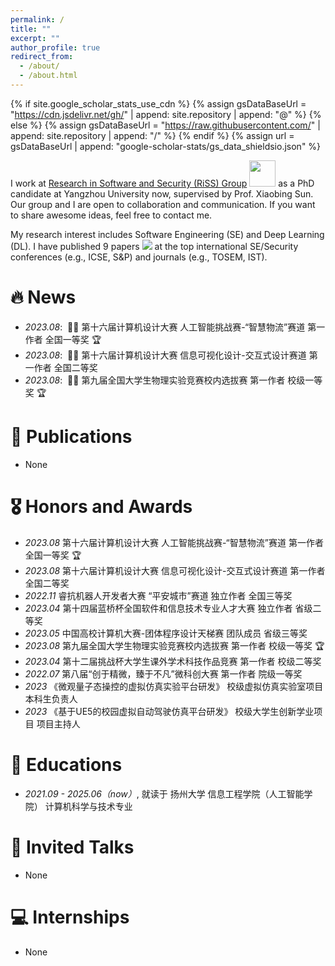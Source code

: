 ```yaml
---
permalink: /
title: ""
excerpt: ""
author_profile: true
redirect_from: 
  - /about/
  - /about.html
---
```


{% if site.google_scholar_stats_use_cdn %}
{% assign gsDataBaseUrl = "https://cdn.jsdelivr.net/gh/" | append: site.repository | append: "@" %}
{% else %}
{% assign gsDataBaseUrl = "https://raw.githubusercontent.com/" | append: site.repository | append: "/" %}
{% endif %}
{% assign url = gsDataBaseUrl | append: "google-scholar-stats/gs_data_shieldsio.json" %}

<span class='anchor' id='about-me'></span>

I work at [Research in Software and Security (RiSS) Group](http://riss.yzu.edu.cn/) <img src='./images/Riss_LOGO.jpg' style='width: 3em;'> as a PhD candidate at Yangzhou University now, supervised by Prof. Xiaobing Sun. Our group and I are open to collaboration and communication. If you want to share awesome ideas, feel free to contact me.

My research interest includes Software Engineering (SE) and Deep Learning (DL). I have published 9 papers <a href='https://scholar.google.com/citations?user=c-vPF2gAAAAJ'><img src="https://img.shields.io/endpoint?logo=Google%20Scholar&url=https%3A%2F%2Fcdn.jsdelivr.net%2Fgh%2FSicongCao%2Fsicongcao.github.io@google-scholar-stats%2Fgs_data_shieldsio.json&labelColor=f6f6f6&color=9cf&style=flat&label=citations"></a> at the top international SE/Security conferences (e.g., ICSE, S&P) and journals (e.g., TOSEM, IST).


# 🔥 News
- *2023.08*: &nbsp;🎉🎉 第十六届计算机设计大赛 人工智能挑战赛-“智慧物流”赛道 第一作者 全国一等奖 🏆
- *2023.08*: &nbsp;🎉🎉 第十六届计算机设计大赛 信息可视化设计-交互式设计赛道 第一作者 全国二等奖
- *2023.08*: &nbsp;🎉🎉 第九届全国大学生物理实验竞赛校内选拔赛 第一作者 校级一等奖 🏆

# 📝 Publications 
- None

# 🎖 Honors and Awards
- *2023.08* 第十六届计算机设计大赛 人工智能挑战赛-“智慧物流”赛道 第一作者 全国一等奖 🏆
- *2023.08* 第十六届计算机设计大赛 信息可视化设计-交互式设计赛道 第一作者 全国二等奖
- *2022.11* 睿抗机器人开发者大赛 “平安城市”赛道 独立作者 全国三等奖
- *2023.04* 第十四届蓝桥杯全国软件和信息技术专业人才大赛 独立作者 省级二等奖
- *2023.05* 中国高校计算机大赛-团体程序设计天梯赛 团队成员 省级三等奖
- *2023.08* 第九届全国大学生物理实验竞赛校内选拔赛 第一作者 校级一等奖 🏆
- *2023.04* 第十二届挑战杯大学生课外学术科技作品竞赛 第一作者 校级二等奖
- *2022.07* 第八届“创于精微，臻于不凡”微科创大赛 第一作者 院级一等奖
- *2023* 《微观量子态操控的虚拟仿真实验平台研发》 校级虚拟仿真实验室项目 本科生负责人
- *2023* 《基于UE5的校园虚拟自动驾驶仿真平台研发》 校级大学生创新学业项目 项目主持人

# 📖 Educations
- *2021.09 - 2025.06（now）*, 就读于 扬州大学 信息工程学院（人工智能学院） 计算机科学与技术专业

# 💬 Invited Talks
- None

# 💻 Internships
- None

